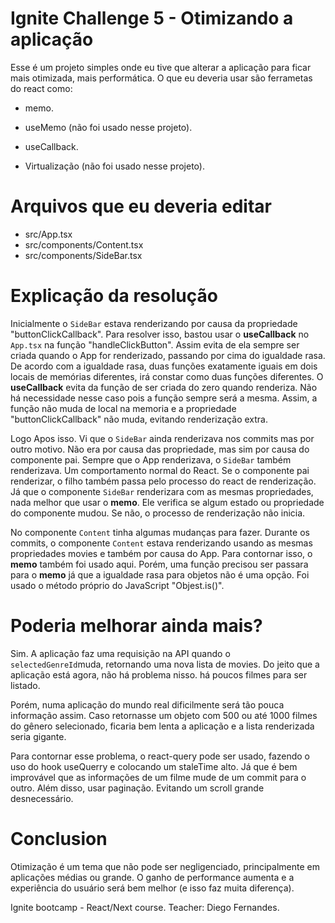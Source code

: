 # Ignite Challenge 5 - Otimizando a aplicação

Esse é um projeto simples onde eu tive que alterar a aplicação para ficar mais otimizada, mais performática. O que eu deveria usar são ferrametas do react como: 

* memo.

* useMemo (não foi usado nesse projeto).

* useCallback.

* Virtualização (não foi usado nesse projeto).

# Arquivos que eu deveria editar

* src/App.tsx
* src/components/Content.tsx
* src/components/SideBar.tsx

# Explicação da resolução

Inicialmente o `SideBar` estava renderizando por causa da propriedade "buttonClickCallback". Para resolver isso, bastou usar o **useCallback** no `App.tsx` na função "handleClickButton". Assim evita de ela sempre ser criada quando o App for renderizado, passando por cima do igualdade rasa. De acordo com a igualdade rasa, duas funções exatamente iguais em dois locais de memórias diferentes, irá constar como duas funções diferentes. O **useCallback** evita da função de ser criada do zero quando renderiza. Não há necessidade nesse caso pois a função sempre será a mesma. Assim, a função não muda de local na memoria e a propriedade "buttonClickCallback" não muda, evitando renderização extra.

Logo Apos isso. Vi que o `SideBar` ainda renderizava nos commits mas por outro motivo. Não era por causa das propriedade, mas sim por causa do componente pai. Sempre que o App renderizava, o `SideBar` também renderizava. Um comportamento normal do React. Se o componente pai renderizar, o filho também passa pelo processo do react de renderização. Já que o componente `SideBar` renderizara com as mesmas propriedades, nada melhor que usar o **memo**. Ele verifica se algum estado ou propriedade do componente mudou. Se não, o processo de renderização não inicia.

No componente `Content` tinha algumas mudanças para fazer. Durante os commits, o componente `Content` estava renderizando usando as mesmas propriedades movies e também por causa do App. Para contornar isso, o **memo** também foi usado aqui. Porém, uma função precisou ser passara para o **memo** já que a igualdade rasa para objetos não é uma opção. Foi usado o método próprio do JavaScript "Objest.is()".

# Poderia melhorar ainda mais?

Sim.
A aplicação faz uma requisição na API quando o `selectedGenreId`muda, retornando uma nova lista de movies. Do jeito que a aplicação está agora, não há problema nisso. há poucos filmes para ser listado.

Porém, numa aplicação do mundo real dificilmente será tão pouca informação assim. Caso retornasse um objeto com 500 ou até 1000 filmes do gênero selecionado, ficaria bem lenta a aplicação e a lista renderizada seria gigante.

Para contornar esse problema, o react-query pode ser usado, fazendo o uso do hook useQuerry e colocando um staleTime alto. Já que é bem improvável que as informações de um filme mude de um commit para o outro. Além disso, usar paginação. Evitando um scroll grande desnecessário.

# Conclusion

Otimização é um tema que não pode ser negligenciado, principalmente em aplicações médias ou grande. O ganho de performance aumenta e a experiência do usuário será bem melhor (e isso faz muita diferença).

Ignite bootcamp - React/Next course. Teacher: Diego Fernandes.